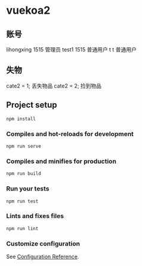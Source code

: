 # vuekoa2

## 账号
lihongxing   1515 管理员
test1           1515 普通用户
t               t    普通用户

## 失物
cate2 = 1; 丢失物品
cate2 = 2; 捡到物品

## Project setup
```
npm install
```

### Compiles and hot-reloads for development
```
npm run serve
```

### Compiles and minifies for production
```
npm run build
```

### Run your tests
```
npm run test
```

### Lints and fixes files
```
npm run lint
```

### Customize configuration
See [Configuration Reference](https://cli.vuejs.org/config/).



